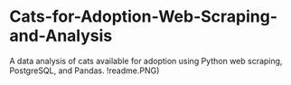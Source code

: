 # Cats-for-Adoption-Web-Scraping-and-Analysis
A data analysis of cats available for adoption using Python web scraping, PostgreSQL, and Pandas.
!readme.PNG)
